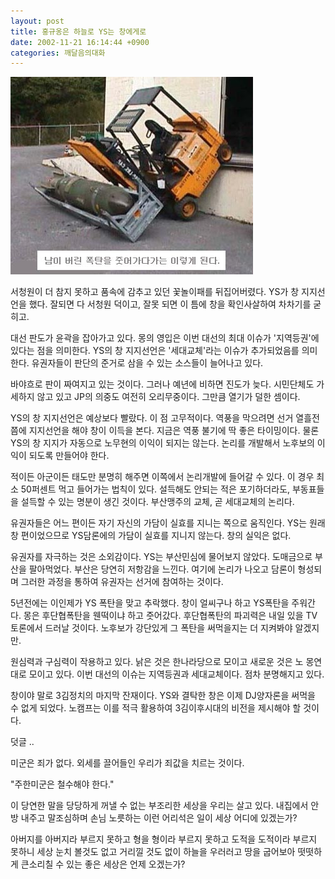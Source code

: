 ```yaml
---
layout: post
title: 홍규옹은 하늘로 YS는 창에게로
date: 2002-11-21 16:14:44 +0900
categories: 깨달음의대화
---
```

<img src="./files/attach/images/198/729/1037862884.jpg" border="0" alt="" />  
  
서청원이 더 참지 못하고 품속에 감추고 있던 꽃놀이패를 뒤집어버렸다. YS가 창 지지선언을 했다. 잘되면 다 서청원 덕이고, 잘못 되면 이 틈에 창을 확인사살하여 차차기를 굳히고.
  

  
대선 판도가 윤곽을 잡아가고 있다. 몽의 영입은 이번 대선의 최대 이슈가 '지역등권'에 있다는 점을 의미한다. YS의 창 지지선언은 '세대교체'라는 이슈가 추가되었음를 의미한다. 유권자들이 판단의 준거로 삼을 수 있는 소스들이 늘어나고 있다.
  

  
바야흐로 판이 짜여지고 있는 것이다. 그러나 예년에 비하면 진도가 늦다. 시민단체도 가세하지 않고 있고 JP의 의중도 여전히 오리무중이다. 그만큼 열기가 덜한 셈이다.
  

  
YS의 창 지지선언은 예상보다 빨랐다. 이 점 고무적이다. 역풍을 막으려면 선거 열흘전 쯤에 지지선언을 해야 창이 이득을 본다. 지금은 역풍 불기에 딱 좋은 타이밍이다. 물론 YS의 창 지지가 자동으로 노무현의 이익이 되지는 않는다. 논리를 개발해서 노후보의 이익이 되도록 만들어야 한다.
  

  
적이든 아군이든 태도만 분명히 해주면 이쪽에서 논리개발에 들어갈 수 있다. 이 경우 최소 50퍼센트 먹고 들어가는 법칙이 있다. 설득해도 안되는 적은 포기하더라도, 부동표들을 설득할 수 있는 명분이 생긴 것이다. 부산맹주의 교체, 곧 세대교체의 논리다.
  

  
유권자들은 어느 편이든 자기 자신의 가담이 실효를 지니는 쪽으로 움직인다. YS는 원래 창 편이었으므로 YS담론에의 가담이 실효를 지니지 않는다. 창의 실익은 없다.
  

  
유권자를 자극하는 것은 소외감이다. YS는 부산민심에 물어보지 않았다. 도매금으로 부산을 팔아먹었다. 부산은 당연히 저항감을 느낀다. 여기에 논리가 나오고 담론이 형성되며 그러한 과정을 통하여 유권자는 선거에 참여하는 것이다.
  

  
5년전에는 이인제가 YS 폭탄을 맞고 추락했다. 창이 얼씨구나 하고 YS폭탄을 주워간다. 몽은 후단협폭탄을 웬떡이냐 하고 줏어갔다. 후단협폭탄의 파괴력은 내일 있을 TV토론에서 드러날 것이다. 노후보가 강단있게 그 폭탄을 써먹을지는 더 지켜봐야 알겠지만.
  

  
원심력과 구심력이 작용하고 있다. 낡은 것은 한나라당으로 모이고 새로운 것은 노 몽연대로 모이고 있다. 이번 대선의 이슈는 지역등권과 세대교체이다. 점차 분명해지고 있다.
  

  

  

  
창이야 말로 3김정치의 마지막 잔재이다. YS와 결탁한 창은 이제 DJ양자론을 써먹을 수 없게 되었다. 노캠프는 이를 적극 활용하여 3김이후시대의 비전을 제시해야 할 것이다.
  

  

  

  
덧글 ..
  
미군은 죄가 없다. 외세를 끌어들인 우리가 죄값을 치르는 것이다.
  

  
"주한미군은 철수해야 한다."
  

  
이 당연한 말을 당당하게 꺼낼 수 없는 부조리한 세상을 우리는 살고 있다. 내집에서 안방 내주고 말조심하며 손님 노릇하는 이런 어리석은 일이 세상 어디에 있겠는가?
  

  
아버지를 아버지라 부르지 못하고 형을 형이라 부르지 못하고 도적을 도적이라 부르지 못하니 세상 눈치 볼것도 없고 거리낄 것도 없이 하늘을 우러러고 땅을 굽어보아 떳떳하게 큰소리칠 수 있는 좋은 세상은 언제 오겠는가?